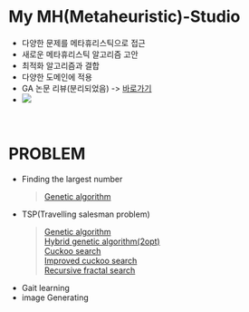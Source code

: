 # My MH(Metaheuristic)-Studio
- 다양한 문제를 메타휴리스틱으로 접근
- 새로운 메타휴리스틱 알고리즘 고안
- 최적화 알고리즘과 결합
- 다양한 도메인에 적용
- GA 논문 리뷰(분리되었음) -> [바로가기](https://github.com/KGJsGit/my_PaperList)
- <img src = "https://img.shields.io/badge/Language-python-blue">
<br/>

# PROBLEM
- Finding the largest number
  > [Genetic algorithm](https://github.com/KGJsGit/my_GA_studio/blob/master/code/GA_largestNumberFinder.py)
- TSP(Travelling salesman problem)
  > [Genetic algorithm](https://github.com/KGJsGit/my_MH-studio/blob/master/code/numpyGA.py)<br/>
  > [Hybrid genetic algorithm(2opt)](https://github.com/KGJsGit/my_MH-studio/blob/master/code/enhancedOptNumGA.py)<br/>
  > [Cuckoo search](https://github.com/KGJsGit/my_MH-studio/blob/master/code/CS.py)<br/>
  > [Improved cuckoo search](https://github.com/KGJsGit/my_MH-studio/blob/master/code/enhancedCS.py)<br/>
  > [Recursive fractal search](https://github.com/KGJsGit/my_MH-studio/blob/master/code/RecursiveFractalSearch.py)
- Gait learning
- image Generating
<br/>
